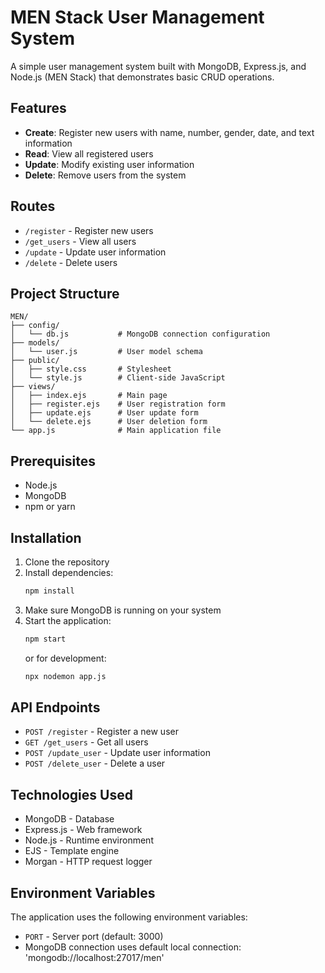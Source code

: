 # MEN Stack User Management System

A simple user management system built with MongoDB, Express.js, and Node.js (MEN Stack) that demonstrates basic CRUD operations.

## Features

- **Create**: Register new users with name, number, gender, date, and text information
- **Read**: View all registered users
- **Update**: Modify existing user information
- **Delete**: Remove users from the system

## Routes

- `/register` - Register new users
- `/get_users` - View all users
- `/update` - Update user information
- `/delete` - Delete users

## Project Structure

```
MEN/
├── config/
│   └── db.js           # MongoDB connection configuration
├── models/
│   └── user.js         # User model schema
├── public/
│   ├── style.css       # Stylesheet
│   └── style.js        # Client-side JavaScript
├── views/
│   ├── index.ejs       # Main page
│   ├── register.ejs    # User registration form
│   ├── update.ejs      # User update form
│   └── delete.ejs      # User deletion form
└── app.js              # Main application file
```

## Prerequisites

- Node.js
- MongoDB
- npm or yarn

## Installation

1. Clone the repository
2. Install dependencies:
   ```bash
   npm install
   ```
3. Make sure MongoDB is running on your system
4. Start the application:
   ```bash
   npm start
   ```
   or for development:
   ```bash
   npx nodemon app.js
   ```

## API Endpoints

- `POST /register` - Register a new user
- `GET /get_users` - Get all users
- `POST /update_user` - Update user information
- `POST /delete_user` - Delete a user

## Technologies Used

- MongoDB - Database
- Express.js - Web framework
- Node.js - Runtime environment
- EJS - Template engine
- Morgan - HTTP request logger

## Environment Variables

The application uses the following environment variables:
- `PORT` - Server port (default: 3000)
- MongoDB connection uses default local connection: 'mongodb://localhost:27017/men'
